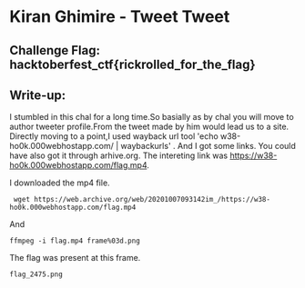# Kiran Ghimire - Tweet Tweet

## Challenge Flag: hacktoberfest_ctf{rickrolled_for_the_flag}

## Write-up:

I stumbled in this chal for a long time.So basially as by chal you will move to author tweeter profile.From the tweet made by him would lead us to a site.
Directly moving to a point,I used wayback url tool 'echo w38-ho0k.000webhostapp.com/ | waybackurls' . And I got some links.
You could have also got it through arhive.org.
The intereting link was https://w38-ho0k.000webhostapp.com/flag.mp4.

I downloaded the mp4 file. 
```
 wget https://web.archive.org/web/20201007093142im_/https://w38-ho0k.000webhostapp.com/flag.mp4  
```
And 

```
ffmpeg -i flag.mp4 frame%03d.png
```

The flag was present at this frame.
```
flag_2475.png
```
